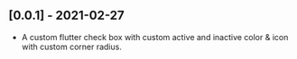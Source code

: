 ## [0.0.1] - 2021-02-27

* A custom flutter check box with custom active and inactive color & icon with custom corner radius.
